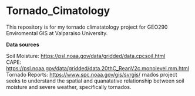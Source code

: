 # Tornado_Cimatology
This repository is for my tornado climatatology project for GEO290 Enviromental GIS at Valparaiso University.

**Data sources**

Soil Moisture: https://psl.noaa.gov/data/gridded/data.cpcsoil.html                 
CAPE: https://psl.noaa.gov/data/gridded/data.20thC_ReanV2c.monolevel.mm.html           
Tornado Reports: https://www.spc.noaa.gov/gis/svrgis/
rnados
project seeks to understand the spatial and quanatative relationship between soil moisture and severe weather, specifically tornados.
